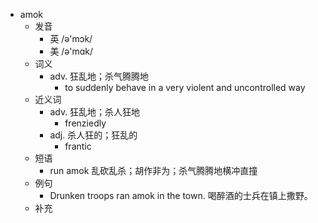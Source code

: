 - amok
  - 发音
    - 英 /ə'mɔk/
    - 美 /ə'mɑk/
  - 词义
    - adv. 狂乱地；杀气腾腾地
      - to suddenly behave in a very violent and uncontrolled way
  - 近义词
    - adv. 狂乱地；杀人狂地
      - frenziedly
    - adj. 杀人狂的；狂乱的
      - frantic
  - 短语
    - run amok 乱砍乱杀；胡作非为；杀气腾腾地横冲直撞
  - 例句
    - Drunken troops ran amok in the town. 喝醉酒的士兵在镇上撒野。
  - 补充